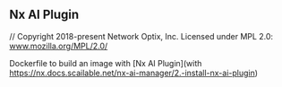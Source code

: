 ## Nx AI Plugin ##

// Copyright 2018-present Network Optix, Inc. Licensed under MPL 2.0: www.mozilla.org/MPL/2.0/

Dockerfile to build an image with [Nx AI Plugin](with https://nx.docs.scailable.net/nx-ai-manager/2.-install-nx-ai-plugin)
